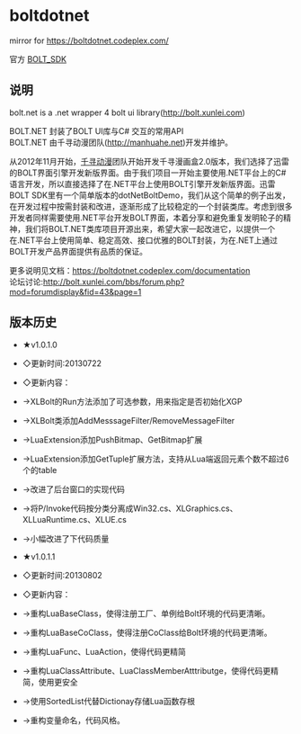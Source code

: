 boltdotnet
==========

mirror for https://boltdotnet.codeplex.com/

官方 [BOLT_SDK](https://github.com/lurenpluto/BOLT_SDK)

说明
----

bolt.net is a .net wrapper 4 bolt ui library(http://bolt.xunlei.com)

BOLT.NET 封装了BOLT UI库与C# 交互的常用API  
BOLT.NET 由千寻动漫团队(http://manhuahe.net)开发并维护。


从2012年11月开始，[千寻动漫](http://manhuahe.net)团队开始开发千寻漫画盒2.0版本，我们选择了迅雷的BOLT界面引擎开发新版界面。由于我们项目一开始主要使用.NET平台上的C#语言开发，所以直接选择了在.NET平台上使用BOLT引擎开发新版界面。迅雷BOLT SDK里有一个简单版本的dotNetBoltDemo，我们从这个简单的例子出发，在开发过程中按需封装和改进，逐渐形成了比较稳定的一个封装类库。考虑到很多开发者同样需要使用.NET平台开发BOLT界面，本着分享和避免重复发明轮子的精神，我们将BOLT.NET类库项目开源出来，希望大家一起改进它，以提供一个在.NET平台上使用简单、稳定高效、接口优雅的BOLT封装，为在.NET上通过BOLT开发产品界面提供有品质的保证。


更多说明见文档：https://boltdotnet.codeplex.com/documentation  
论坛讨论:http://bolt.xunlei.com/bbs/forum.php?mod=forumdisplay&fid=43&page=1

版本历史
--------

* ★v1.0.1.0
* ◇更新时间:20130722
* ◇更新内容：
* →XLBolt的Run方法添加了可选参数，用来指定是否初始化XGP
* →XLBolt类添加AddMesssageFilter/RemoveMessageFilter
* →LuaExtension添加PushBitmap、GetBitmap扩展
* →LuaExtension添加GetTuple扩展方法，支持从Lua端返回元素个数不超过6个的table
* →改进了后台窗口的实现代码
* →将P/Invoke代码按分类分离成Win32.cs、XLGraphics.cs、XLLuaRuntime.cs、XLUE.cs
* →小幅改进了下代码质量

* ★v1.0.1.1
* ◇更新时间:20130802
* ◇更新内容：
* →重构LuaBaseClass，使得注册工厂、单例给Bolt环境的代码更清晰。
* →重构LuaBaseCoClass，使得注册CoClass给Bolt环境的代码更清晰。
* →重构LuaFunc、LuaAction，使得代码更精简
* →重构LuaClassAttribute、LuaClassMemberAtttributge，使得代码更精简，使用更安全
* →使用SortedList代替Dictionay存储Lua函数存根
* →重构变量命名，代码风格。
